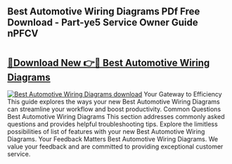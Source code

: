 ## Best Automotive Wiring Diagrams PDf Free Download - Part-ye5 Service Owner Guide nPFCV

# <h2><a href="http://dfpwsf.blite.top/?on=Best+Automotive+Wiring+Diagrams">🔗Download New 👉🔴 Best Automotive Wiring Diagrams</a></h2>

[![Best Automotive Wiring Diagrams download](https://i.imgur.com/lujVjoI.png)](http://dfpwsf.blite.top/?on=Best+Automotive+Wiring+Diagrams)
Your Gateway to Efficiency This guide explores the ways your new Best Automotive Wiring Diagrams can streamline your workflow and boost productivity. Common Questions Best Automotive Wiring Diagrams This section addresses commonly asked questions and provides helpful troubleshooting tips. Explore the limitless possibilities of list of features with your new Best Automotive Wiring Diagrams. Your Feedback Matters Best Automotive Wiring Diagrams. We value your feedback and are committed to providing exceptional customer service.
